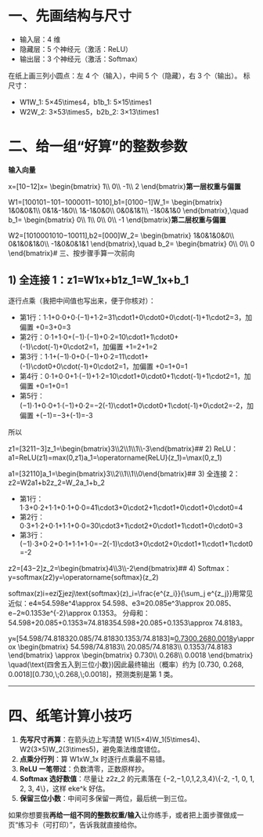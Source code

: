 # 一、先画结构与尺寸

* 输入层：4 维
* 隐藏层：5 个神经元（激活：ReLU）
* 输出层：3 个神经元（激活：Softmax）

在纸上画三列小圆点：左 4 个（输入），中间 5 个（隐藏），右 3 个（输出）。
标尺寸：

* W1W\_1: 5×45\\times4，b1b\_1: 5×15\\times1
* W2W\_2: 3×53\\times5，b2b\_2: 3×13\\times1

# 二、给一组“好算”的整数参数

**输入向量**

x=[10−12]x= \\begin{bmatrix} 1\\\\ 0\\\\ -1\\\\ 2 \\end{bmatrix}**第一层权重与偏置**

W1=[100101−101−1000011−1010],b1=[0100−1]W\_1= \\begin{bmatrix} 1&0&0&1\\\\ 0&1&-1&0\\\\ 1&-1&0&0\\\\ 0&0&1&1\\\\ -1&0&1&0 \\end{bmatrix},\\quad b\_1= \\begin{bmatrix} 0\\\\ 1\\\\ 0\\\\ 0\\\\ -1 \\end{bmatrix}**第二层权重与偏置**

W2=[1010001010−10011],b2=[000]W\_2= \\begin{bmatrix} 1&0&1&0&0\\\\ 0&1&0&1&0\\\\ -1&0&0&1&1 \\end{bmatrix},\\quad b\_2= \\begin{bmatrix} 0\\\\ 0\\\\ 0 \\end{bmatrix}# 三、按步骤手算一次前向

## 1) 全连接 1：z1=W1x+b1z\_1=W\_1x+b\_1

逐行点乘（我把中间值也写出来，便于你核对）：

* 第1行：1⋅1+0⋅0+0⋅(−1)+1⋅2=31\\cdot1+0\\cdot0+0\\cdot(-1)+1\\cdot2=3，加偏置 +0=3+0=3
* 第2行：0⋅1+1⋅0+(−1)⋅(−1)+0⋅2=10\\cdot1+1\\cdot0+(-1)\\cdot(-1)+0\\cdot2=1，加偏置 +1=2+1=2
* 第3行：1⋅1+(−1)⋅0+0⋅(−1)+0⋅2=11\\cdot1+(-1)\\cdot0+0\\cdot(-1)+0\\cdot2=1，加偏置 +0=1+0=1
* 第4行：0⋅1+0⋅0+1⋅(−1)+1⋅2=10\\cdot1+0\\cdot0+1\\cdot(-1)+1\\cdot2=1，加偏置 +0=1+0=1
* 第5行：(−1)⋅1+0⋅0+1⋅(−1)+0⋅2=−2(-1)\\cdot1+0\\cdot0+1\\cdot(-1)+0\\cdot2=-2，加偏置 +(−1)=−3+(-1)=-3

所以

z1=[3211−3]z\_1=\\begin{bmatrix}3\\\\2\\\\1\\\\1\\\\-3\\end{bmatrix}## 2) ReLU：a1=ReLU⁡(z1)=max⁡(0,z1)a\_1=\\operatorname{ReLU}(z\_1)=\\max(0,z\_1)

a1=[32110]a\_1=\\begin{bmatrix}3\\\\2\\\\1\\\\1\\\\0\\end{bmatrix}## 3) 全连接 2：z2=W2a1+b2z\_2=W\_2a\_1+b\_2

* 第1行：1⋅3+0⋅2+1⋅1+0⋅1+0⋅0=41\\cdot3+0\\cdot2+1\\cdot1+0\\cdot1+0\\cdot0=4
* 第2行：0⋅3+1⋅2+0⋅1+1⋅1+0⋅0=30\\cdot3+1\\cdot2+0\\cdot1+1\\cdot1+0\\cdot0=3
* 第3行：(−1)⋅3+0⋅2+0⋅1+1⋅1+1⋅0=−2(-1)\\cdot3+0\\cdot2+0\\cdot1+1\\cdot1+1\\cdot0=-2

z2=[43−2]z\_2=\\begin{bmatrix}4\\\\3\\\\-2\\end{bmatrix}## 4) Softmax：y=softmax⁡(z2)y=\\operatorname{softmax}(z\_2)

softmax(z)i=ezi∑jezj\\text{softmax}(z)\_i=\\frac{e^{z\_i}}{\\sum\_j e^{z\_j}}用常见近似：e4≈54.598e^4\\approx 54.598、e3≈20.085e^3\\approx 20.085、e−2≈0.1353e^{-2}\\approx 0.1353。
分母和：54.598+20.085+0.1353≈74.818354.598+20.085+0.1353\\approx 74.8183。

y≈[54.598/74.818320.085/74.81830.1353/74.8183]≈[0.7300.2680.0018](四舍五入到三位小数)y\\approx \\begin{bmatrix} 54.598/74.8183\\\\ 20.085/74.8183\\\\ 0.1353/74.8183 \\end{bmatrix} \\approx \\begin{bmatrix} 0.730\\\\ 0.268\\\\ 0.0018 \\end{bmatrix} \\quad(\\text{四舍五入到三位小数})因此最终输出（概率）约为 [0.730,  0.268,  0.0018][0.730,\\;0.268,\\;0.0018]，预测类别是第 1 类。

---

# 四、纸笔计算小技巧

1. **先写尺寸再算**：在箭头边上写清楚 W1(5×4)W\_1(5\\times4)、W2(3×5)W\_2(3\\times5)，避免乘法维度错位。
2. **点乘分行列**：算 W1xW\_1x 时逐行点乘最不易错。
3. **ReLU 一笔带过**：负数清零，正数原样抄。
4. **Softmax 选好数值**：尽量让 z2z\_2 的元素落在 {−2,−1,0,1,2,3,4}\\{-2, -1, 0, 1, 2, 3, 4\\}，这样 eke^k 好估。
5. **保留三位小数**：中间可多保留一两位，最后统一到三位。

如果你想要我**再给一组不同的整数权重/输入**让你练手，或者把上面步骤做成一页“练习卡（可打印）”，告诉我就直接给你。
